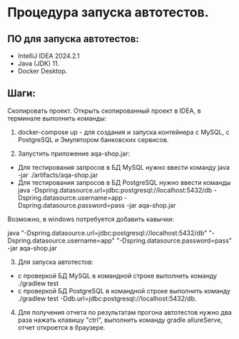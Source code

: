 # Процедура запуска автотестов.
## ПО для запуска автотестов:

* IntelliJ IDEA 2024.2.1
* Java (JDK) 11.
* Docker Desktop.

## Шаги:
Скопировать проект. 
Открыть скопированный проект в IDEA, в терминале выполнить команды:

1.	docker-compose up - для создания и запуска контейнера c MySQL, с PostgreSQL и Эмулятором банковских сервисов.

2.	Запустить приложение aqa-shop.jar:

*	Для тестирования запросов в БД MySQL нужно ввести команду java -jar ./artifacts/aqa-shop.jar
*	Для тестирования запросов в БД PostgreSQL нужно ввести команды
     java -Dspring.datasource.url=jdbc:postgresql://localhost:5432/db
     -Dspring.datasource.username=app
     -Dspring.datasource.password=pass -jar aqa-shop.jar

Возможно, в windows потребуется добавить кавычки:

java "-Dspring.datasource.url=jdbc:postgresql://localhost:5432/db"
"-Dspring.datasource.username=app"
"-Dspring.datasource.password=pass" -jar aqa-shop.jar

3. Для запуска автотестов:
* с проверкой БД MySQL в командной строке выполнить команду ./gradlew test
* с проверкой БД PostgreSQL в командной строке выполнить команду  ./gradlew test -Ddb.url=jdbc:postgresql://localhost:5432/db.

4. Для получения отчета по результатам прогона автотестов нужно два раза нажать клавишу "ctrl", выполнить команду gradle allureServe, отчет откроется в браузере.